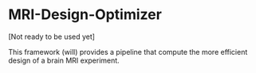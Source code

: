 # MRI-Design-Optimizer

[Not ready to be used yet]

This framework (will) provides a pipeline that compute the more efficient design of a brain MRI experiment.
